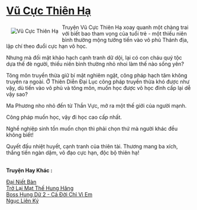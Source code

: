 <a href="https://utruyen.com/vu-cuc-thien-ha/6131/" title="Vũ Cực Thiên Hạ"><h1>Vũ Cực Thiên Hạ</h1></a><div style="display:table"><img align="right" style="float: left; padding: 10px;" src="https://utruyen.com/images/story/200x260/vu-cuc-thien-ha.jpg" alt="Vũ Cực Thiên Hạ">Truyện Vũ Cực Thiên Hạ xoay quanh một chàng trai với biết bao tham vọng của tuổi trẻ - một thiếu niên bình thường mộng tưởng tiến vào võ phủ Thánh địa, lập chí theo đuổi cực hạn võ học.<p></p>Nhưng mà đối mặt khảo hạch cạnh tranh dữ dội, lại có con cháu quý tộc dựa thế đè người, thiếu niên bình thường nhỏ nhoi làm thế nào sống yên?<p></p>Tông môn truyền thừa giữ bí mật nghiêm ngặt, công pháp hạch tâm không truyền ra ngoài. Ở Thiên Diễn Đại Lục công pháp truyền thừa khó được như vậy, dù tiến vào võ phủ và tông môn, muốn học được võ học đỉnh cấp lại dễ vậy sao?<p></p>Ma Phương nho nhỏ đến từ Thần Vực, mở ra một thế giới của người mạnh.<p></p>Công pháp muốn học, vậy đi học cao cấp nhất.<p></p>Nghề nghiệp sinh tồn muốn chọn thì phải chọn thứ mà người khác đều không biết!<p></p>Quyết đấu nhiệt huyết, cạnh tranh của thiên tài. Thương mang ba xích, thẳng tiến ngàn dặm, võ đạo cực hạn, độc bộ thiên hạ!</div><p><br><b>Truyện Hay Khác :</b></p><a href="https://utruyen.com/dai-niet-ban/4465/" alt="Đại Niết Bàn">Đại Niết Bàn</a><br/><a href="https://dammyh.wordpress.com/2019/11/07/tro-lai-mat-the-hung-hang/" alt="Trở Lại Mạt Thế Hung Hăng">Trở Lại Mạt Thế Hung Hăng</a><br/><a href="https://github.com/quanluxury/truyenhot/tree/master/truyenhay/16858/" alt="Boss Hung Dữ 2 - Cả Đời Chỉ Vì Em">Boss Hung Dữ 2 - Cả Đời Chỉ Vì Em</a><br/><a href="https://dammy2019.blogspot.com/2019/11/nguc-lien-ky.html" alt="Ngục Liên Ký">Ngục Liên Ký</a><br/>